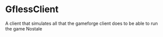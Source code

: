# GflessClient
 A client that simulates all that the gameforge client does to be able to run the game Nostale
